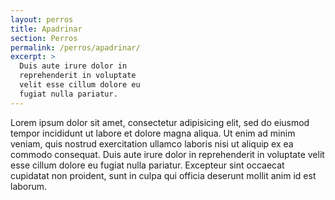 ```yaml
---
layout: perros
title: Apadrinar
section: Perros
permalink: /perros/apadrinar/
excerpt: >
  Duis aute irure dolor in
  reprehenderit in voluptate
  velit esse cillum dolore eu
  fugiat nulla pariatur.
---
```


Lorem ipsum dolor sit amet, consectetur adipisicing elit, sed do eiusmod tempor incididunt ut labore et dolore magna aliqua. Ut enim ad minim veniam, quis nostrud exercitation ullamco laboris nisi ut aliquip ex ea commodo consequat. Duis aute irure dolor in reprehenderit in voluptate velit esse cillum dolore eu fugiat nulla pariatur. Excepteur sint occaecat cupidatat non proident, sunt in culpa qui officia deserunt mollit anim id est laborum.
